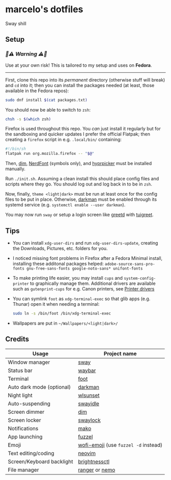 # marcelo's dotfiles

Sway shill

## Setup

### _🚧⚠️ Warning ⚠️🚧_

Use at your own risk! This is tailored to my setup and uses on **Fedora**.

---

First, clone this repo into its _permanent_ directory (otherwise stuff will
break) and `cd` into it; then you can install the packages needed (at least,
those available in the Fedora repos):

```bash
sudo dnf install $(cat packages.txt)
```

You should now be able to switch to `zsh`:

```bash
chsh -s $(which zsh)
```

Firefox is used throughout this repo. You _can_ just install it regularly but
for the sandboxing and quicker updates I prefer the official Flatpak; then
creating a `firefox` script in e.g. `.local/bin/` containing:

```bash
#!/bin/sh
flatpak run org.mozilla.firefox -- "$@"
```

Then, [dim], [NerdFont] (symbols only), and [hyprpicker] must be installed
manually.

Run `./init.sh`. Assuming a clean install this should place config files and
scripts where they go. You should log out and log back in to be in `zsh`.

Now, finally, `theme <light|dark>` must be run at least once for the config
files to be put in place. Otherwise, [darkman] must be enabled through its
systemd service (e.g. `systemctl enable --user darkman`).

You may now run `sway` or setup a login screen like [greetd] with [tuigreet].

## Tips

- You can install `xdg-user-dirs` and run `xdg-user-dirs-update`, creating
  the Downloads, Pictures, etc. folders for you.
- I noticed missing font problems in Firefox after a Fedora Minimal
  install, installing these additonal packages helped:
  `adobe-source-sans-pro-fonts gnu-free-sans-fonts google-noto-sans*
unifont-fonts`
- To make printing life easier, you may install `cups` and
  `system-config-printer` to graphically manage them. Additional drivers are
  available such as `gutenprint-cups` for e.g. Canon printers, see
  [Printer drivers](https://wiki.archlinux.org/title/CUPS#Printer_drivers)
- You can symlink `foot` as `xdg-terminal-exec` so that glib apps (e.g.
  Thunar) open it when needing a terminal:

  ```bash
  sudo ln -s /bin/foot /bin/xdg-terminal-exec
  ```

- Wallpapers are put in `~/Wallpapers/<light|dark>/`

## Credits

| Usage                     | Project name                           |
| ------------------------- | -------------------------------------- |
| Window manager            | [sway]                                 |
| Status bar                | [waybar]                               |
| Terminal                  | [foot]                                 |
| Auto dark mode (optional) | [darkman]                              |
| Night light               | [wlsunset]                             |
| Auto-suspending           | [swayidle]                             |
| Screen dimmer             | [dim]                                  |
| Screen locker             | [swaylock]                             |
| Notifications             | [mako]                                 |
| App launching             | [fuzzel]                               |
| Emoji                     | [wofi-emoji] (use `fuzzel -d` instead) |
| Text editing/coding       | [neovim]                               |
| Screen/Keyboard backlight | [brightnessctl]                        |
| File manager              | [ranger] or [nemo]                     |

[hyprpicker]: https://github.com/hyprwm/hyprpicker
[NerdFont]: https://www.nerdfonts.com/font-downloads
[greetd]: https://wiki.archlinux.org/title/Greetd
[tuigreet]: https://github.com/apognu/tuigreet
[sway]: https://swaywm.org/
[waybar]: https://github.com/Alexays/Waybar
[foot]: https://codeberg.org/dnkl/foot
[darkman]: https://gitlab.com/whynothugo/darkman
[wlsunset]: https://git.sr.ht/~kennylevinsen/wlsunset
[swayidle]: https://github.com/swaywm/swayidle
[dim]: https://github.com/marcelohdez/dim
[swaylock]: https://github.com/swaywm/swaylock
[mako]: https://github.com/emersion/mako
[fuzzel]: https://codeberg.org/dnkl/fuzzel
[wofi-emoji]: https://github.com/Zeioth/wofi-emoji
[neovim]: https://ranger.fm/
[brightnessctl]: https://github.com/Hummer12007/brightnessctl
[ranger]: https://github.com/linuxmint/nemo
[nemo]: https://github.com/linuxmint/nemo
